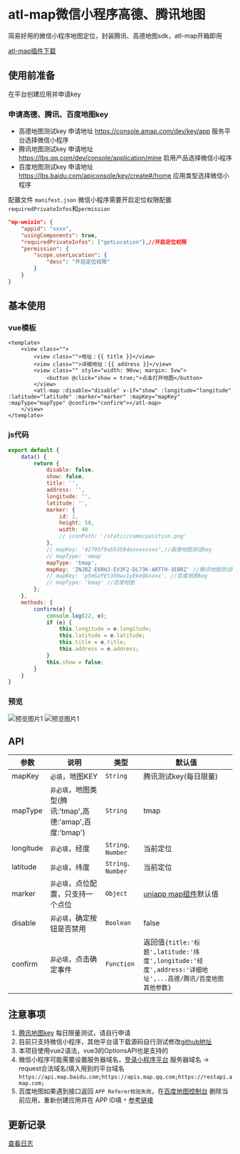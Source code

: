 # atl-map微信小程序高德、腾讯地图

简易好用的微信小程序地图定位，封装腾讯、高德地图sdk，atl-map开箱即用

[atl-map插件下载](https://ext.dcloud.net.cn/plugin?name=atl-map)

## 使用前准备
在平台创建应用并申请key
### 申请高德、腾讯、百度地图key
- 高德地图测试key 申请地址 https://console.amap.com/dev/key/app 服务平台选择微信小程序
- 腾讯地图测试key 申请地址 https://lbs.qq.com/dev/console/application/mine  启用产品选择微信小程序
- 百度地图测试key 申请地址 https://lbs.baidu.com/apiconsole/key/create#/home  应用类型选择微信小程序

配置文件 `manifest.json` 微信小程序需要开启定位权限配置`requiredPrivateInfos`和`permission`
```json
"mp-weixin": {
	"appid": "xxxx",
	"usingComponents": true,
	"requiredPrivateInfos": ["getLocation"],//开启定位权限
	"permission": {
		"scope.userLocation": {
			"desc": "开启定位权限"
		}
	}
}
```
## 基本使用

### vue模板
```vue
<template>
	<view class="">
		<view class="">地址：{{ title }}</view>
		<view class="">详细地址：{{ address }}</view>
		<view class="" style="width: 90vw; margin: 5vw">
			<button @click="show = true;">点击打开地图</button>
		</view>
		<atl-map :disable="disable" v-if="show" :longitude="longitude" :latitude="latitude" :marker="marker" :mapKey="mapKey" :mapType="mapType" @confirm="confirm"></atl-map>
	</view>
</template>
```
### js代码
```javascript
export default {
	data() {
		return {
			disable: false,
			show: false,
			title: '',
			address: '',
			longitude: '',
			latitude: '',
			marker: {
				id: 1,
				height: 50,
				width: 40
				// iconPath: '/static/comm/position.png'
			},
			// mapKey: '42795f9a59358dxxxxxxxxx',//高德地图测试key 
			// mapType: 'amap'
			mapType: 'tmap',
			mapKey: 'ZNJBZ-E6RHJ-EV3F2-DL73K-ARTTH-3EBRZ' //腾讯地图测试key 
			// mapKey: 'p5mGzPEt30bwv1yEkeQGxxxx', //百度地图key
			// mapType: 'bmap' //百度地图
		};
	},
	methods: {
		confirm(e) {
			console.log(22, e);
			if (e) {
				this.longitude = e.longitude;
				this.latitude = e.latitude;
				this.title = e.title;
				this.address = e.address;
			}
			this.show = false;
		}
	}
}
```
### 预览

![预览图片1](https://raw.githubusercontent.com/13982720426/uniapp-plugin-atl-map/master/static/map2.png) ![预览图片1](https://raw.githubusercontent.com/13982720426/uniapp-plugin-atl-map/master/static/map3.png)

## API

|  参数			| 说明																										| 类型							| 默认值																																															|
|  -----		| ----------------																			| ----						| ----------------																																									|
| mapKey		| `必填`，地图KEY																				| `String`				| 腾讯测试key(每日限量)																																							|
| mapType		| `非必填`，地图类型(腾讯:'tmap',高德:'amap',百度:'bmap')	| `String`				| tmap																																															|
| longitude	| `非必填`，经度																					| `String、Number`	| 当前定位																																														|
| latitude	| `非必填`，纬度																					| `String、Number`	| 当前定位																																														|
| marker		| `非必填`，点位配置，只支持一个点位											| `Object`				| [uniapp map组件](https://uniapp.dcloud.net.cn/component/map.html#marker)默认值											|
| disable		| `非必填`，确定按钮是否禁用															| `Boolean`				| false																																															|
| confirm		| `非必填`，点击确定事件																	| `Function`			| 返回值`{title:'标题',latitude:'纬度',longitude:'经度',address:'详细地址',...高德/腾讯/百度地图其他参数}`	|

## 注意事项

1. [腾讯地图key](https://lbs.qq.com/dev/console/application/mine) 每日限量测试，请自行申请
2. 目前只支持微信小程序，其他平台请下载源码自行测试修改[github地址](https://github.com/13982720426/uniapp-plugin-atl-map.git)
3. 本项目使用vue2语法，vue3的OptionsAPI也是支持的
4. 微信小程序可能需要设置服务器域名，[登录小程序平台](https://mp.weixin.qq.com/wxamp/index/index) 服务器域名 -> request合法域名(填入用到的平台域名 `https://api.map.baidu.com;https://apis.map.qq.com;https://restapi.amap.com;`
5. 百度地图如果遇到接口返回 `APP Referer校验失败`，在[百度地图控制台](https://lbs.baidu.com/apiconsole/key/create#/home) 删除当前应用，重新创建应用并在 APP ID填 `*` [参考链接](https://blog.csdn.net/m0_73504190/article/details/131420444)


## 更新记录
[查看日志](https://github.com/13982720426/uniapp-plugin-atl-map/blob/master/uni_modules/atl-map/changelog.md)